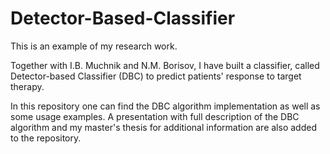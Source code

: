 # Detector-Based-Classifier

This is an example of my research work.

Together with I.B. Muchnik and N.M. Borisov, I have built a classifier, called Detector-based Classifier (DBC) to predict patients' response to target therapy.

In this repository one can find the DBC algorithm implementation as well as some usage examples. A presentation with full description of the DBC algorithm and my master's thesis for additional information are also added to the repository.
